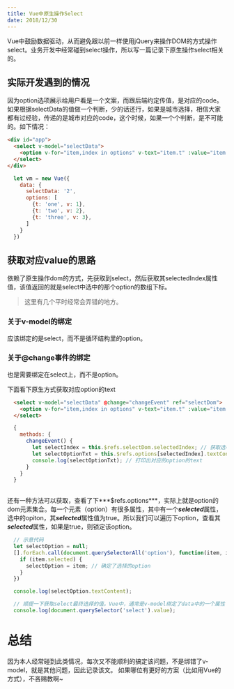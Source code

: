 ```yaml
---
title: Vue中原生操作Select
date: 2018/12/30
---
```


Vue中鼓励数据驱动，从而避免跟以前一样使用jQuery来操作DOM的方式操作select。业务开发中经常碰到select操作，所以写一篇记录下原生操作select相关的。

## 实际开发遇到的情况
因为option选项展示给用户看是一个文案，而跟后端约定传值，是对应的code。如果根据selectData的值做一个判断，少的话还行，如果是城市选择，相信大家都有过经验，传递的是城市对应的code，这个时候，如果一个个判断，是不可能的。如下情况：

```html
<div id="app">
  <select v-model="selectData">
    <option v-for="item,index in options" v-text="item.t" :value="item.v"></option>
  </select>
</div>
```

```js
  let vm = new Vue({
    data: {
      selectData: '2',
      options: [
        {t: 'one', v: 1},
        {t: 'two', v: 2},
        {t: 'three', v: 3},
      ]
    }
  })
```
## 获取对应value的思路
依赖了原生操作dom的方式，先获取到select，然后获取其selectedIndex属性值，该值返回的就是select中选中的那个option的数组下标。

>这里有几个平时经常会弄错的地方。

### 关于v-model的绑定
应该绑定的是select，而不是循环结构里的option。

### 关于@change事件的绑定
也是需要绑定在select上，而不是option。

下面看下原生方式获取对应option的text
```html
  <select v-model="selectData" @change="changeEvent" ref="selectDom">
    <option v-for="item,index in options" v-text="item.t" :value="item.v" ref="options"></option>
  </select>
```
```js
  {
    methods: {
      changeEvent() {
        let selectIndex = this.$refs.selectDom.selectedIndex; // 获取选中的index
        let selectOptionTxt = this.$refs.options[selectedIndex].textContent;
        console.log(selectOptionTxt); // 打印出对应的option的text
      }
    }
  }
  
```
还有一种方法可以获取，查看了下***$refs.options***，实际上就是option的dom元素集合。每一个元素（option）有很多属性，其中有一个***selected***属性，选中的opiton，其***selected***属性值为true。所以我们可以遍历下option，查看其***selected***属性，如果是true，则锁定该option。
```js
  // 示意代码
  let selectOption = null;
  [].forEach.call(document.querySelectorAll('option'), function(item, index){
    if (item.selected) {
      selectOption = item; // 确定了选择的option
    }
  })

  console.log(selectOption.textContent);

  // 顺提一下获取select最终选择的值。Vue中，通常是v-model绑定了data中的一个属性
  console.log(document.querySelector('select').value); 
```

# 总结
因为本人经常碰到此类情况，每次又不能顺利的搞定该问题，不是绑错了v-model，就是其他问题，因此记录该文。
如果哪位有更好的方案（比如用Vue的方式），不吝赐教啊~
